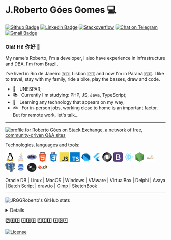 # J.Roberto Góes Gomes 💻

[![Github Badge](https://img.shields.io/badge/-Github-000?style=flat-square&logo=Github&logoColor=white&link=https://github.com/JRGGroberto)](https://github.com/JRGGroberto)
[![Linkedin Badge](https://img.shields.io/badge/-LinkedIn-blue?style=flat-square&logo=Linkedin&logoColor=white&link=https://www.linkedin.com/in/jrobertogoes/)](https://www.linkedin.com/in/jrobertogoes/)
[![Stackoverflow](https://img.shields.io/badge/-Stackoverflow-grey?style=flat-square&logo=stackoverflow&logoColor=orange&)](https://stackoverflow.com/users/5273803/roberto-g%c3%b3es)
[![Chat on Telegram](https://img.shields.io/badge/-Telegram-blue?style=flat-square&logo=Telegram&logoColor=white&)](https://t.me/JRGGRoberto)
[![Gmail Badge](https://img.shields.io/badge/-Gmail-ccc?style=flat-square&logo=Gmail&logoColor=red&link=mailto:jrggroberto@gmail.com)](mailto:jrggroberto@gmail.com)

### Olá! Hi! 你好 👋
My name's Roberto, I'm a developer, I also have experience in infrastructure and DBA. I'm from Brazil.

I've lived in Rio de Janeiro 🇧🇷, Lisbon 🇵🇹 and now I'm in Paraná 🇧🇷. I like to travel, stay with my family, ride a bike, play the basses, draw and code.

* :office: &nbsp; UNESPAR;
* 📚 &nbsp; Currently I'm studying: PHP, JS, Java, TypeScript;
* 🌱 &nbsp; Learning any technology that appears on my way;
* :bike: &nbsp; For in-person jobs, working close to home is an important factor. But for remote work, let's talk...

<!--

 Is a ✨ _special_ ✨ repository because its `README.md`
- 🔭 I am currently working on...
- 🌱 I am currently learning...
- 🤝 I'm looking to collaborate on...
- 🤔 I'm looking for help with...
- 💬 Ask me about...
- 📫 How to reach me: ...
- ⚡ Curiosity: ...

🕵️🥷👨‍🚒
-->
---
<a href="https://stackexchange.com/users/4852812"><img src="https://stackexchange.com/users/flair/4852812.png" width="208" height="58" alt="profile for Roberto G&#243;es on Stack Exchange, a network of free, community-driven Q&amp;A sites" title="profile for Roberto G&#243;es on Stack Exchange, a network of free, community-driven Q&amp;A sites"></a>

Technologies, languages and tools:

<code><img height="30" src="https://raw.githubusercontent.com/github/explore/80688e429a7d4ef2fca1e82350fe8e3517d3494d/topics/linux/linux.png"></code>
<code><img height="30" src="https://raw.githubusercontent.com/github/explore/80688e429a7d4ef2fca1e82350fe8e3517d3494d/topics/java/java.png"></code>
<code><img height="30" src="https://raw.githubusercontent.com/github/explore/80688e429a7d4ef2fca1e82350fe8e3517d3494d/topics/php/php.png"></code>
<code><img height="30" src="https://raw.githubusercontent.com/github/explore/80688e429a7d4ef2fca1e82350fe8e3517d3494d/topics/html/html.png"></code>
<code><img height="30" src="https://raw.githubusercontent.com/github/explore/80688e429a7d4ef2fca1e82350fe8e3517d3494d/topics/css/css.png"></code>
<code><img height="30" src="https://raw.githubusercontent.com/github/explore/80688e429a7d4ef2fca1e82350fe8e3517d3494d/topics/javascript/javascript.png"></code>
<code><img height="30" src="https://raw.githubusercontent.com/github/explore/80688e429a7d4ef2fca1e82350fe8e3517d3494d/topics/typescript/typescript.png"></code>
<code><img height="30" src="https://raw.githubusercontent.com/github/explore/80688e429a7d4ef2fca1e82350fe8e3517d3494d/topics/dart/dart.png"></code>
<code><img height="30" src="https://raw.githubusercontent.com/github/explore/80688e429a7d4ef2fca1e82350fe8e3517d3494d/topics/flutter/flutter.png"></code>
<code><img height="30" src="https://raw.githubusercontent.com/github/explore/80688e429a7d4ef2fca1e82350fe8e3517d3494d/topics/json/json.png"></code>
<code><img height="30" src="https://raw.githubusercontent.com/github/explore/80688e429a7d4ef2fca1e82350fe8e3517d3494d/topics/bootstrap/bootstrap.png"></code>
<code><img height="30" src="https://raw.githubusercontent.com/github/explore/80688e429a7d4ef2fca1e82350fe8e3517d3494d/topics/react/react.png"></code>
<code><img height="30" src="https://raw.githubusercontent.com/github/explore/80688e429a7d4ef2fca1e82350fe8e3517d3494d/topics/nodejs/nodejs.png"></code>
<code><img height="30" src="https://raw.githubusercontent.com/github/explore/80688e429a7d4ef2fca1e82350fe8e3517d3494d/topics/mysql/mysql.png"></code>
<code><img height="30" src="https://raw.githubusercontent.com/github/explore/80688e429a7d4ef2fca1e82350fe8e3517d3494d/topics/postgresql/postgresql.png"></code>
<code><img height="30" src="https://raw.githubusercontent.com/github/explore/80688e429a7d4ef2fca1e82350fe8e3517d3494d/topics/sql/sql.png"></code>
<code><img height="30" src="https://raw.githubusercontent.com/github/explore/80688e429a7d4ef2fca1e82350fe8e3517d3494d/topics/terminal/terminal.png"></code>
<code><img height="30" src="https://raw.githubusercontent.com/github/explore/80688e429a7d4ef2fca1e82350fe8e3517d3494d/topics/git/git.png"></code>



Oracle DB | Linux | MacOS | Windows | VMware | VirtualBox | Delphi | Avaya | Batch Script | draw.io | Gimp | SketchBook


---
![JRGGRoberto's GitHub stats](https://github-readme-stats.vercel.app/api?username=JRGGRoberto&show_icons=true)
<details>
<p align="center">
  <a href="https://github.com/JRGGRoberto">
    <img src="http://github-profile-summary-cards.vercel.app/api/cards/profile-details?username=JRGGRoberto&theme=transparent" />
  </a>
  <a href="https://github.com/JRGGRoberto">
    <img src="https://github-readme-streak-stats.herokuapp.com/?user=JRGGRoberto&hide_border=true&card_width=338&theme=transparent" />
  </a>
  <a href="https://github.com/JRGGRoberto">
    <img src="http://github-profile-summary-cards.vercel.app/api/cards/stats?username=JRGGRoberto&theme=transparent" />
  </a>
  <a href="https://github.com/JRGGRoberto">
    <img src="https://github-readme-stats.vercel.app/api/top-langs/?username=JRGGRoberto&langs_count=10&exclude_repo=&hide=jupyter%20notebook,vim%20script,cmake,makefile,batchfile,emacs%20lisp,css,html&layout=default&card_width=699&hide_border=true&theme=transparent" />
  </a>
</p>
</details>
  

<!--
<img align="left" src="https://github-readme-stats.vercel.app/api/top-langs?username=JRGGRoberto&show_icons=true&locale=en&layout=compact" alt="JRGGRoberto" />

<img align="center" src="https://github-readme-streak-stats.herokuapp.com/?user=JRGGRoberto&" alt="JRGGRoberto" />

<p align="left"> <img src="https://komarev.com/ghpvc/?username=JRGGroberto&label=Profile%20views&color=0e75b6&style=flat" alt="JRGGroberto" /> </p>

Add dynamically generated GitHub Stat Trophies on your readme 
-->

7️⃣8️⃣9️⃣
4️⃣5️⃣6️⃣
1️⃣2️⃣3️⃣
#️⃣0️⃣*️⃣


<!--


<p align="left"> <a href="https://github.com/ryo-ma/github-profile-trophy"><img src="https://github-profile-trophy.vercel.app/?username=JRGGroberto" alt="JRGGroberto" /></a> </p>

** is a ✨ _special_ ✨ repository because its `README.md` (this file) appears on your GitHub profile.

Here are some ideas to get you started:

- 🔭 I’m currently working on ...
- 🌱 I’m currently learning ...
-  I’m looking to collaborate on ...
- 🤔 I’m looking for help with ...
- 💬 Ask me about ...
- 📫 How to reach me: ...
- ⚡ Fun fact: ...
-->

[![License](https://img.shields.io/badge/license-MIT-%2304D361)](https://github.com/JRGGRoberto/JRGGroberto/blob/master/LICENSE)
